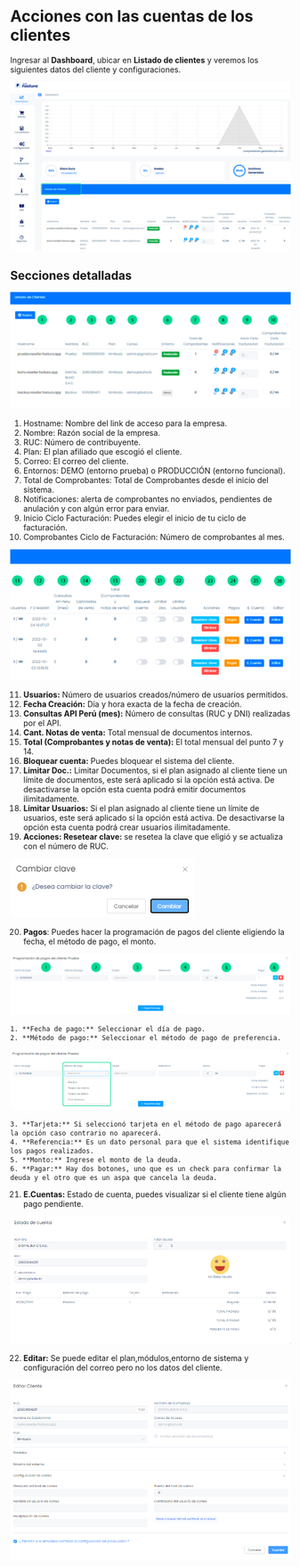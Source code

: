 # Acciones con las cuentas de los clientes

Ingresar al **Dashboard**, ubicar en **Listado de clientes** y veremos los siguientes datos del cliente y configuraciones.

![Alt text](img/acciones_de_cuenta_del_cliente1.png)

## Secciones detalladas

![Alt text](img/acciones_de_cuenta_del_cliente2.png)

1. Hostname: Nombre del link de acceso para la empresa.
2. Nombre: Razón social de la empresa.
3. RUC: Número de contribuyente.
4. Plan: El plan afiliado que escogió el cliente.
5. Correo: El correo del cliente.
6. Entornos: DEMO (entorno prueba) o PRODUCCIÓN (entorno funcional).
7. Total de Comprobantes: Total de Comprobantes desde el inicio del sistema.
8. Notificaciones: alerta de comprobantes no enviados, pendientes de anulación y con algún error para enviar.
9. Inicio Ciclo Facturación: Puedes elegir el inicio de tu ciclo de facturación.
10. Comprobantes Ciclo de Facturación: Número de comprobantes al mes.

![Alt text](img/acciones_de_cuenta_del_cliente3.png)

11. **Usuarios:** Número de usuarios creados/número de usuarios permitidos.
12. **Fecha Creación:** Día y hora exacta de la fecha de creación.
13. **Consultas API Perú (mes):** Número de consultas (RUC y DNI) realizadas por el API.
14. **Cant. Notas de venta:** Total mensual de documentos internos.
15. **Total (Comprobantes y notas de venta):** El total mensual del punto 7 y 14.
16. **Bloquear cuenta:** Puedes bloquear el sistema del cliente.
17. **Limitar Doc.:** Limitar Documentos, si el plan asignado al cliente tiene un límite de documentos, este será aplicado si la opción está activa. De desactivarse la opción esta cuenta podrá emitir documentos ilimitadamente.
18. **Limitar Usuarios:** Si el plan asignado al cliente tiene un límite de usuarios, este será aplicado si la opción está activa. De desactivarse la opción esta cuenta podrá crear usuarios ilimitadamente.
19. **Acciones: Resetear clave:** se resetea la clave que eligió y se actualiza con el número de RUC.

![Alt text](img/resetear.png)

20. **Pagos**: Puedes hacer la programación de pagos del cliente eligiendo la fecha, el método de pago, el monto.

![Alt text](img/pago1.png)

    1. **Fecha de pago:** Seleccionar el día de pago.
    2. **Método de pago:** Seleccionar el método de pago de preferencia.

![Alt text](img/pago2.png)

    3. **Tarjeta:** Si seleccionó tarjeta en el método de pago aparecerá la opción caso contrario no aparecerá.
    4. **Referencia:** Es un dato personal para que el sistema identifique los pagos realizados.
    5. **Monto:** Ingrese el monto de la deuda.
    6. **Pagar:** Hay dos botones, uno que es un check para confirmar la deuda y el otro que es un aspa que cancela la deuda.

21. **E.Cuentas:** Estado de cuenta, puedes visualizar si el cliente tiene algún pago pendiente.

![Alt text](img/ecuenta.png)

22. **Editar:** Se puede editar el plan,módulos,entorno de sistema y configuración del correo pero no los datos del cliente.

![Alt text](img/editar.png)

